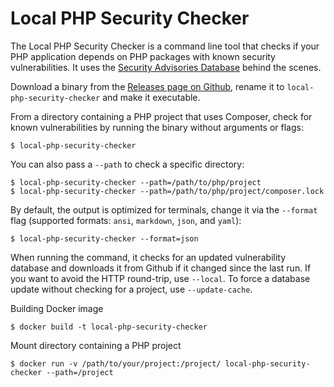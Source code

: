 Local PHP Security Checker
==========================

The Local PHP Security Checker is a command line tool that checks if your PHP
application depends on PHP packages with known security vulnerabilities. It
uses the [Security Advisories Database][1] behind the scenes.

Download a binary from the [Releases page on Github][2], rename it to
`local-php-security-checker` and make it executable.

From a directory containing a PHP project that uses Composer, check for known
vulnerabilities by running the binary without arguments or flags:

    $ local-php-security-checker

You can also pass a `--path` to check a specific directory:

    $ local-php-security-checker --path=/path/to/php/project
    $ local-php-security-checker --path=/path/to/php/project/composer.lock

By default, the output is optimized for terminals, change it via the `--format`
flag (supported formats: `ansi`, `markdown`, `json`, and `yaml`):

    $ local-php-security-checker --format=json

When running the command, it checks for an updated vulnerability database and
downloads it from Github if it changed since the last run. If you want to avoid
the HTTP round-trip, use `--local`. To force a database update without checking
for a project, use `--update-cache`.

Building Docker image

    $ docker build -t local-php-security-checker

Mount directory containing a PHP project

    $ docker run -v /path/to/your/project:/project/ local-php-security-checker --path=/project

[1]: https://github.com/FriendsOfPHP/security-advisories
[2]: https://github.com/fabpot/local-php-security-checker/releases
